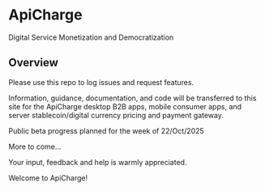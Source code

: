 # ApiCharge
Digital Service Monetization and Democratization

## Overview

Please use this repo to log issues and request features.

Information, guidance, documentation, and code will be transferred to this site for the ApiCharge desktop B2B apps, mobile consumer apps, and server stablecoin/digital currency pricing and payment gateway. 

Public beta progress planned for the week of 22/Oct/2025

More to come...

Your input, feedback and help is warmly appreciated.

Welcome to ApiCharge!



